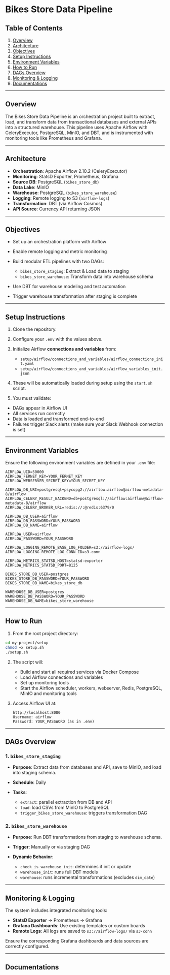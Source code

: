 # Bikes Store Data Pipeline

## Table of Contents

1. [Overview](#overview)
2. [Architecture](#architecture)
3. [Objectives](#objectives)
4. [Setup Instructions](#setup-instructions)
5. [Environment Variables](#environment-variables)
6. [How to Run](#how-to-run)
7. [DAGs Overview](#dags-overview)
8. [Monitoring & Logging](#monitoring--logging)
9. [Documentations](#documentations)

---

## Overview

The Bikes Store Data Pipeline is an orchestration project built to extract, load, and transform data from transactional databases and external APIs into a structured warehouse. This pipeline uses Apache Airflow with CeleryExecutor, PostgreSQL, MinIO, and DBT, and is instrumented with monitoring tools like Prometheus and Grafana.

---

## Architecture

* **Orchestration**: Apache Airflow 2.10.2 (CeleryExecutor)
* **Monitoring**: StatsD Exporter, Prometheus, Grafana
* **Source DB**: PostgreSQL (`bikes_store_db`)
* **Data Lake**: MinIO
* **Warehouse**: PostgreSQL (`bikes_store_warehouse`)
* **Logging**: Remote logging to S3 (`airflow-logs`)
* **Transformation**: DBT (via Airflow Cosmos)
* **API Source**: Currency API returning JSON

---

## Objectives

* Set up an orchestration platform with Airflow
* Enable remote logging and metric monitoring
* Build modular ETL pipelines with two DAGs:

  * `bikes_store_staging`: Extract & Load data to staging
  * `bikes_store_warehouse`: Transform data into warehouse schema
* Use DBT for warehouse modeling and test automation
* Trigger warehouse transformation after staging is complete

---


## Setup Instructions

1. Clone the repository.

2. Configure your `.env` with the values above.

3. Initialize Airflow **connections and variables** from:

   * `setup/airflow/connections_and_variables/airflow_connections_init.yaml`
   * `setup/airflow/connections_and_variables/airflow_variables_init.json`

4. These will be automatically loaded during setup using the `start.sh` script.

5. You must validate:

  * DAGs appear in Airflow UI
  * All services run correctly
  * Data is loaded and transformed end-to-end
  * Failures trigger Slack alerts (make sure your Slack Webhook connection is set)

---

## Environment Variables

Ensure the following environment variables are defined in your `.env` file:

```env
AIRFLOW_UID=50000
AIRFLOW_FERNET_KEY=YOUR_FERNET_KEY
AIRFLOW_WEBSERVER_SECRET_KEY=YOUR_SECRET_KEY

AIRFLOW_DB_URI=postgresql+psycopg2://airflow:airflow@airflow-metadata-8/airflow
AIRFLOW_CELERY_RESULT_BACKEND=db+postgresql://airflow:airflow@airflow-metadata-8/airflow
AIRFLOW_CELERY_BROKER_URL=redis://:@redis:6379/0

AIRFLOW_DB_USER=airflow
AIRFLOW_DB_PASSWORD=YOUR_PASSWORD
AIRFLOW_DB_NAME=airflow

AIRFLOW_USER=airflow
AIRFLOW_PASSWORD=YOUR_PASSWORD

AIRFLOW_LOGGING_REMOTE_BASE_LOG_FOLDER=s3://airflow-logs/
AIRFLOW_LOGGING_REMOTE_LOG_CONN_ID=s3-conn

AIRFLOW_METRICS_STATSD_HOST=statsd-exporter
AIRFLOW_METRICS_STATSD_PORT=8125

BIKES_STORE_DB_USER=postgres
BIKES_STORE_DB_PASSWORD=YOUR_PASSWORD
BIKES_STORE_DB_NAME=bikes_store_db

WAREHOUSE_DB_USER=postgres
WAREHOUSE_DB_PASSWORD=YOUR_PASSWORD
WAREHOUSE_DB_NAME=bikes_store_warehouse
```

---

## How to Run

1. From the root project directory:

```bash
cd my-project/setup
chmod +x setup.sh
./setup.sh
```

2. The script will:

   * Build and start all required services via Docker Compose
   * Load Airflow connections and variables
   * Set up monitoring tools
   * Start the Airflow scheduler, workers, webserver, Redis, PostgreSQL, MinIO and monitoring tools

3. Access Airflow UI at:

   ```
   http://localhost:8080
   Username: airflow
   Password: YOUR_PASSWORD (as in .env)
   ```

---

## DAGs Overview

### 1. `bikes_store_staging`

* **Purpose**: Extract data from databases and API, save to MinIO, and load into staging schema.
* **Schedule**: Daily
* **Tasks**:

  * `extract`: parallel extraction from DB and API
  * `load`: load CSVs from MinIO to PostgreSQL
  * `trigger_bikes_store_warehouse`: triggers transformation DAG

### 2. `bikes_store_warehouse`

* **Purpose**: Run DBT transformations from staging to warehouse schema.
* **Trigger**: Manually or via staging DAG
* **Dynamic Behavior**:

  * `check_is_warehouse_init`: determines if init or update
  * `warehouse_init`: runs full DBT models
  * `warehouse`: runs incremental transformations (excludes `dim_date`)

---

## Monitoring & Logging

The system includes integrated monitoring tools:

* **StatsD Exporter** → Prometheus → Grafana
* **Grafana Dashboards**: Use existing templates or custom boards
* **Remote Logs**: All logs are saved to `s3://airflow-logs/` via `s3-conn`

Ensure the corresponding Grafana dashboards and data sources are correctly configured.

---

## Documentations
